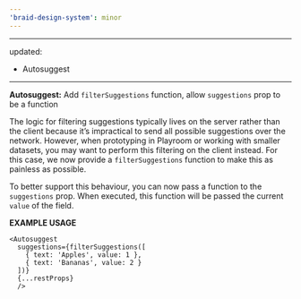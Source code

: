 ```yaml
---
'braid-design-system': minor
---
```


---
updated:
  - Autosuggest
---

**Autosuggest:** Add `filterSuggestions` function, allow `suggestions` prop to be a function

The logic for filtering suggestions typically lives on the server rather than the client because it’s impractical to send all possible suggestions over the network. However, when prototyping in Playroom or working with smaller datasets, you may want to perform this filtering on the client instead. For this case, we now provide a `filterSuggestions` function to make this as painless as possible.

To better support this behaviour, you can now pass a function to the `suggestions` prop. When executed, this function will be passed the current `value` of the field.

**EXAMPLE USAGE**

```tsx
<Autosuggest
  suggestions={filterSuggestions([
    { text: 'Apples', value: 1 },
    { text: 'Bananas', value: 2 }
  ])}
  {...restProps}
  />
```
